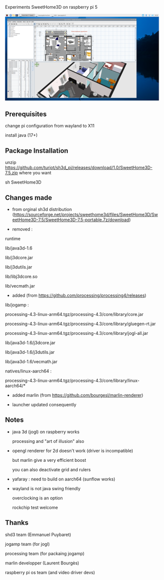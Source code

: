 Experiments SweetHome3D on raspberry pi 5

![sscreenshot](./screenshot.png "")

Prerequisites
-------------
change pi configuration from wayland to X11

install java (17+)

Package Installation
--------------------
unzip https://github.com/turiot/sh3d_pi/releases/download/1.0/SweetHome3D-7.5.zip where you want

sh SweetHome3D

Changes made
------------
* from orginal sh3d distribution (https://sourceforge.net/projects/sweethome3d/files/SweetHome3D/SweetHome3D-7.5/SweetHome3D-7.5-portable.7z/download)
  
* removed :

 runtime

 lib/java3d-1.6

 lib/j3dcore.jar

 lib/j3dutils.jar

 lib/libj3dcore.so

 lib/vecmath.jar

* added (from https://github.com/processing/processing4/releases)

lib/jogamp :

  processing-4.3-linux-arm64.tgz/processing-4.3/core/library/core.jar
  
  processing-4.3-linux-arm64.tgz/processing-4.3/core/library/gluegen-rt.jar
  
  processing-4.3-linux-arm64.tgz/processing-4.3/core/library/jogl-all.jar
  
  lib/java3d-1.6/j3dcore.jar
  
  lib/java3d-1.6/j3dutils.jar
  
  lib/java3d-1.6/vecmath.jar
  
natives/linux-aarch64 :

  processing-4.3-linux-arm64.tgz/processing-4.3/core/library/linux-aarch64/*
  
* added marlin (from https://github.com/bourgesl/marlin-renderer)
  
* launcher updated consequently

Notes
-----
* java 3d (jogl) on raspberry works
  
  processing and "art of illusion" also
  
* opengl renderer for 2d doesn't work (driver is incompatible)
  
  but marlin give a very efficient boost
  
  you can also deactivate grid and rulers
  
* yafaray : need to build on aarch64 (sunflow works)
  
* wayland is not java swing friendly

  overclocking is an option
  
  rockchip test welcome

Thanks
------
shd3 team (Emmanuel Puybaret)

jogamp team (for jogl)

processing team (for packaing jogamp)

marlin developper (Laurent Bourgès)

raspberry pi os team (and video driver devs)

